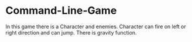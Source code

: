 # Command-Line-Game
In this game there is a Character and enemies. Character can fire on left or right direction and can jump. There is gravity function. 
